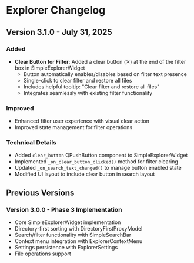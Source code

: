 # Explorer Changelog

## Version 3.1.0 - July 31, 2025

### Added
- **Clear Button for Filter**: Added a clear button (✕) at the end of the filter box in SimpleExplorerWidget
  - Button automatically enables/disables based on filter text presence
  - Single-click to clear filter and restore all files
  - Includes helpful tooltip: "Clear filter and restore all files"
  - Integrates seamlessly with existing filter functionality

### Improved
- Enhanced filter user experience with visual clear action
- Improved state management for filter operations

### Technical Details
- Added `clear_button` QPushButton component to SimpleExplorerWidget
- Implemented `_on_clear_button_clicked()` method for filter clearing
- Updated `_on_search_text_changed()` to manage button enabled state
- Modified UI layout to include clear button in search layout

## Previous Versions

### Version 3.0.0 - Phase 3 Implementation
- Core SimpleExplorerWidget implementation
- Directory-first sorting with DirectoryFirstProxyModel
- Search/filter functionality with SimpleSearchBar
- Context menu integration with ExplorerContextMenu
- Settings persistence with ExplorerSettings
- File operations support